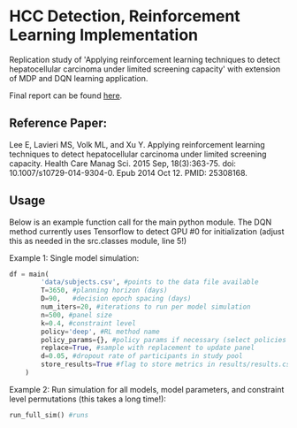 # HCC Detection, Reinforcement Learning Implementation 
Replication study of 'Applying reinforcement learning techniques to detect hepatocellular carcinoma under limited screening capacity' with extension of MDP and DQN learning application. 

Final report can be found [here](https://github.com/Patrickdg/HCC_detection_RL/blob/main/Final%20Report.pdf).

## Reference Paper: 
Lee E, Lavieri MS, Volk ML, and Xu Y. Applying reinforcement learning techniques to detect 
hepatocellular carcinoma under limited screening capacity. Health Care Manag Sci. 2015 Sep,
18(3):363-75. doi: 10.1007/s10729-014-9304-0. Epub 2014 Oct 12. PMID: 25308168.

## Usage  
Below is an example function call for the main python module. The DQN method currently uses Tensorflow to detect GPU #0 for initialization (adjust this as needed in the src.classes module, line 5!)

Example 1: Single model simulation: 
```python
df = main(
        'data/subjects.csv', #points to the data file available
        T=3650, #planning horizon (days)
        D=90,   #decision epoch spacing (days)
        num_iters=20, #iterations to run per model simulation
        n=500, #panel size
        k=0.4, #constraint level
        policy='deep', #RL method name
        policy_params={}, #policy params if necessary (select policies only)
        replace=True, #sample with replacement to update panel
        d=0.05, #dropout rate of participants in study pool
        store_results=True #flag to store metrics in results/results.csv log
    )
```
Example 2: Run simulation for all models, model parameters, and constraint level permutations (this takes a long time!): 
```python
run_full_sim() #runs 
```
